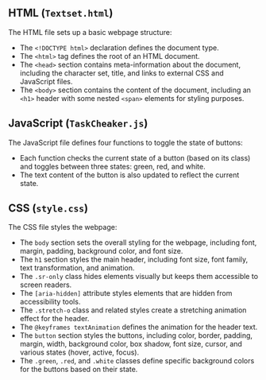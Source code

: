 **HTML (`Textset.html`)**
---
The HTML file sets up a basic webpage structure:

- The `<!DOCTYPE html>` declaration defines the document type.
- The `<html>` tag defines the root of an HTML document.
- The `<head>` section contains meta-information about the document, including the character set, title, and links to external CSS and JavaScript files.
- The `<body>` section contains the content of the document, including an `<h1>` header with some nested `<span>` elements for styling purposes.

**JavaScript (`TaskCheaker.js`)**
---
The JavaScript file defines four functions to toggle the state of buttons:

- Each function checks the current state of a button (based on its class) and toggles between three states: green, red, and white.
- The text content of the button is also updated to reflect the current state.

**CSS (`style.css`)**
---
The CSS file styles the webpage:

- The `body` section sets the overall styling for the webpage, including font, margin, padding, background color, and font size.
- The `h1` section styles the main header, including font size, font family, text transformation, and animation.
- The `.sr-only` class hides elements visually but keeps them accessible to screen readers.
- The `[aria-hidden]` attribute styles elements that are hidden from accessibility tools.
- The `.stretch-o` class and related styles create a stretching animation effect for the header.
- The `@keyframes textAnimation` defines the animation for the header text.
- The `button` section styles the buttons, including color, border, padding, margin, width, background color, box shadow, font size, cursor, and various states (hover, active, focus).
- The `.green`, `.red`, and `.white` classes define specific background colors for the buttons based on their state.
